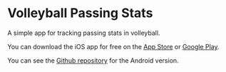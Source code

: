 # Volleyball Passing Stats

A simple app for tracking passing stats in volleyball.

You can download the iOS app for free on the 
[App Store](https://apps.apple.com/us/app/volleyball-passing-stats/id1512057199)
or
[Google Play](https://play.google.com/store/apps/details?id=com.codyjking.volleyballpassingstats&hl=en_US).

You can see the 
[Github repository](https://github.com/codytheking/VballPassingStats) 
for the Android version.

